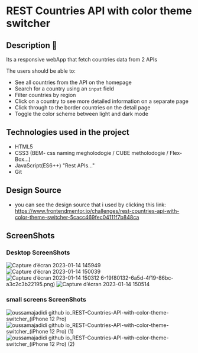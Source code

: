 # REST Countries API with color theme switcher

## Description 👋

Its a responsive webApp that fetch countries data from 2 APIs

The users should be able to:

- See all countries from the API on the homepage
- Search for a country using an `input` field
- Filter countries by region
- Click on a country to see more detailed information on a separate page
- Click through to the border countries on the detail page
- Toggle the color scheme between light and dark mode

## Technologies used in the project
- HTML5 
- CSS3 (BEM- css naming megholodogie / CUBE metholodogie / Flex-Box...)
- JavaScript(ES6++) "Rest APIs..."
- Git

## Design Source
- you can see the design source that i used by clicking this link: 
  https://www.frontendmentor.io/challenges/rest-countries-api-with-color-theme-switcher-5cacc469fec04111f7b848ca

## ScreenShots
### Desktop ScreenShots

![Capture d’écran 2023-01-14 145949](https://user-images.githubusercontent.com/100240279/212476013-ffb897a9-391a-4974-a8a5-656179f9877c.png)
![Capture d’écran 2023-01-14 150039](https://user-images.githubusercontent.com/100240279/212476384-55fe82b8-228a-4e57-91d3-826a42b9b8a6.png)
![Capture d’écran 2023-01-14 150312](https://user-images.githubusercontent.com/100240279/212476033-752c01d7-7cb6-4676-a242-88d742d6abd2.png)
6-19f80132-6a5d-4f19-86bc-a3c2c3b22195.png)
![Capture d’écran 2023-01-14 150514](https://user-images.githubusercontent.com/100240279/212476048-72aa98bd-f366-4acd-a5b8-db5a795fcd3d.png)

 ### small screens ScreenShots
 ![oussamajadidi github io_REST-Countries-API-with-color-theme-switcher_(iPhone 12 Pro)](https://user-images.githubusercontent.com/100240279/212476085-9c9c3763-b86e-4ab2-a214-5b0c0a20b133.png)
![oussamajadidi github io_REST-Countries-API-with-color-theme-switcher_(iPhone 12 Pro) (1)](https://user-images.githubusercontent.com/100240279/212476136-e0aeaa2c-d160-4ba2-8d95-5ccd4acffd6c.png)
![oussamajadidi github io_REST-Countries-API-with-color-theme-switcher_(iPhone 12 Pro) (2)](https://user-images.githubusercontent.com/100240279/212476162-72807cbf-5444-4b01-b9f3-3a91d1426aab.png)

